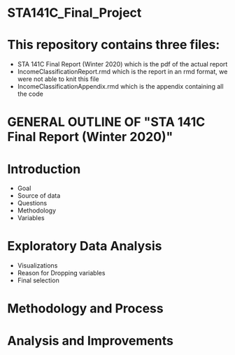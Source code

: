 # STA141C_Final_Project

# This repository contains three files: 
- STA 141C Final Report (Winter 2020) which is the pdf of the actual report 
- IncomeClassificationReport.rmd which is the report in an rmd format, we were not able to knit this file
- IncomeClassificationAppendix.rmd which is the appendix containing all the code

# GENERAL OUTLINE OF "STA 141C Final Report (Winter 2020)" 

# Introduction 
- Goal 
- Source of data
- Questions 
- Methodology
- Variables 

# Exploratory Data Analysis
- Visualizations 
- Reason for Dropping variables 
- Final selection 

# Methodology and Process

# Analysis and Improvements 
